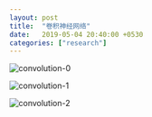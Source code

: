 ```yaml
---
layout: post
title:  "卷积神经网络"
date:   2019-05-04 20:40:00 +0530
categories: ["research"]
---
```


![convolution-0]({{site.url}}/pic/Convolution-0.gif)

![convolution-1]({{site.url}}/pic/convolution-1.png)

![convolution-2]({{site.url}}/pic/convolution-2.png)